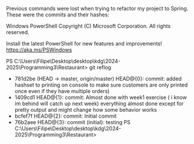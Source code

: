 Previous commands were lost when trying to refactor my project to Spring. 
These were the commits and their hashes:

Windows PowerShell
Copyright (C) Microsoft Corporation. All rights reserved.

Install the latest PowerShell for new features and improvements! https://aka.ms/PSWindows

PS C:\Users\Filipe\Desktop\desktop\kdg\2024-2025\Programming3\Restaurant> git reflog
* 781d2be (HEAD -> master, origin/master) HEAD@{0}: commit: added hashset to printing on console to make sure customers are only printed once even if they have multiple orders)      
* 1409cd1 HEAD@{1}: commit: Almost done with week1 exercise ( i know im behind will catch up next week) everything almost done except for pretty output and might change how some behavior works
* bcfef7f HEAD@{2}: commit: Initial commit
* 76b2aee HEAD@{3}: commit (initial): testing
PS C:\Users\Filipe\Desktop\desktop\kdg\2024-2025\Programming3\Restaurant>

